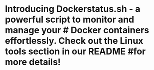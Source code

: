 # Introducing Dockerstatus.sh - a powerful script to monitor and manage your # Docker containers effortlessly. Check out the Linux tools section in our README #for more details! 